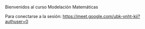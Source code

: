 Bienvenidos al curso Modelación Matemáticas

Para conectarse a la sesión:
https://meet.google.com/ubk-vnht-kjj?authuser=0
